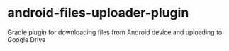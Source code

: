 # android-files-uploader-plugin
Gradle plugin for downloading files from Android device and uploading to Google Drive
